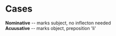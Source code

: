 # Cases
**Nominative** -- marks subject, no inflecton needed  
**Acuusative** -- marks object, preposition 'li'
